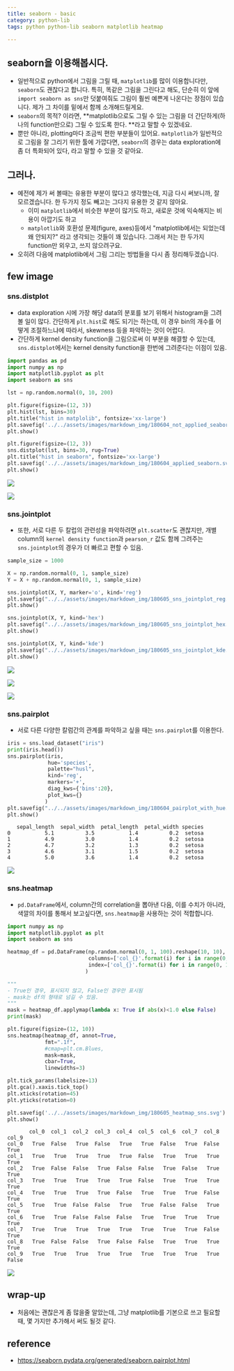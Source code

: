 ```yaml
---
title: seaborn - basic
category: python-lib
tags: python python-lib seaborn matplotlib heatmap

---
```


## seaborn을 이용해봅시다. 

- 일반적으로 python에서 그림을 그릴 때, `matplotlib`를 많이 이용합니다만, `seaborn`도 괜찮다고 합니다. 특히, 똑같은 그림을 그린다고 해도, 단순히 이 앞에 `import seaborn as sns`만 덧붙여줘도 그림이 훨씬 예쁜게 나온다는 장점이 있습니다. 제가 그 차이를 밑에서 함께 소개해드릴게요. 
- `seaborn`의 목적? 이라면, **matplotlib으로도 그릴 수 있는 그림을 더 간단하게(하나의 function만으로) 그릴 수 있도록 한다. **라고 말할 수 있겠네요. 
- 뿐만 아니라, plotting마다 조금씩 편한 부분들이 있어요. `matplotlib`가 일반적으로 그림을 잘 그리기 위한 툴에 가깝다면, `seaborn`의 경우는 data exploration에 좀 더 특화되어 있다, 라고 말할 수 있을 것 같아요. 

## 그러나. 

- 예전에 제가 써 볼때는 유용한 부분이 많다고 생각했는데, 지금 다시 써보니까, 잘 모르겠습니다. 한 두가지 정도 빼고는 그다지 유용한 것 같지 않아요. 
    - 이미 `matplotlib`에서 비슷한 부분이 많기도 하고, 새로운 것에 익숙해지는 비용이 아깝기도 하고
    - `matplotlib`와 호환성 문제(figure, axes)등에서 "matplotlib에서는 되었는데 왜 안되지?" 라고 생각되는 것들이 꽤 있습니다. 그래서 저는 한 두가지 function만 외우고, 쓰지 않으려구요. 
- 오히려 다음에 matplotlib에서 그림 그리는 방법들을 다시 좀 정리해두겠습니다. 

## few image

### sns.distplot

- data exploration 시에 가장 해당 data의 분포를 보기 위해서 histogram을 그려볼 일이 많다. 간단하게 `plt.hist`로 해도 되기는 하는데, 이 경우 bin의 개수를 어떻게 조절하느냐에 따라서, skewness 등을 파악하는 것이 어렵다. 
- 간단하게 kernel density function을 그림으로써 이 부분을 해결할 수 있는데, `sns.distplot`에서는 kernel density function을 한번에 그려준다는 이점이 있음. 

```python
import pandas as pd
import numpy as np
import matplotlib.pyplot as plt
import seaborn as sns

lst = np.random.normal(0, 10, 200)

plt.figure(figsize=(12, 3))
plt.hist(lst, bins=30)
plt.title("hist in matplolib", fontsize='xx-large')
plt.savefig('../../assets/images/markdown_img/180604_not_applied_seaborn.svg')
plt.show()

plt.figure(figsize=(12, 3))
sns.distplot(lst, bins=30, rug=True)
plt.title("hist in seaborn", fontsize='xx-large')
plt.savefig('../../assets/images/markdown_img/180604_applied_seaborn.svg')
plt.show()
```

![](/assets/images/markdown_img/180604_not_applied_seaborn.svg)

![](/assets/images/markdown_img/180604_applied_seaborn.svg)

### sns.jointplot

- 또한, 서로 다른 두 칼럽의 관련성을 파악하려면 `plt.scatter`도 괜찮지만, 개별 column의 `kernel density function`과 `pearson_r` 값도 함께 그려주는 `sns.jointplot`의 경우가 더 빠르고 편할 수 있음. 

```python
sample_size = 1000

X = np.random.normal(0, 1, sample_size)
Y = X + np.random.normal(0, 1, sample_size)

sns.jointplot(X, Y, marker='o', kind='reg')
plt.savefig("../../assets/images/markdown_img/180605_sns_jointplot_reg.svg")
plt.show()

sns.jointplot(X, Y, kind='hex')
plt.savefig("../../assets/images/markdown_img/180605_sns_jointplot_hex.svg")
plt.show()

sns.jointplot(X, Y, kind='kde')
plt.savefig("../../assets/images/markdown_img/180605_sns_jointplot_kde.svg")
plt.show()
```

![](/assets/images/markdown_img/180605_sns_jointplot_reg.svg)

![](/assets/images/markdown_img/180605_sns_jointplot_hex.svg)

![](/assets/images/markdown_img/180605_sns_jointplot_kde.svg)

### sns.pairplot

- 서로 다른 다양한 칼럼간의 관계를 파악하고 싶을 때는 `sns.pairplot`를 이용한다. 

```python
iris = sns.load_dataset("iris")
print(iris.head())
sns.pairplot(iris, 
             hue='species', 
             palette="husl", 
             kind='reg',
             markers='+',
             diag_kws={'bins':20}, 
             plot_kws={}
            )
plt.savefig("../../assets/images/markdown_img/180604_pairplot_with_hue.svg")
plt.show()
```

```
   sepal_length  sepal_width  petal_length  petal_width species
0           5.1          3.5           1.4          0.2  setosa
1           4.9          3.0           1.4          0.2  setosa
2           4.7          3.2           1.3          0.2  setosa
3           4.6          3.1           1.5          0.2  setosa
4           5.0          3.6           1.4          0.2  setosa
```

![](/assets/images/markdown_img/180604_pairplot_with_hue.svg)

### sns.heatmap

- `pd.DataFrame`에서, column간의 correlation을 뽑아낸 다음, 이를 수치가 아니라, 색깔의 차이를 통해서 보고싶다면, `sns.heatmap`을 사용하는 것이 적합합니다. 

```python
import numpy as np 
import matplotlib.pyplot as plt
import seaborn as sns 

heatmap_df = pd.DataFrame(np.random.normal(0, 1, 100).reshape(10, 10), 
                          columns=['col_{}'.format(i) for i in range(0, 10)],
                          index=['col_{}'.format(i) for i in range(0, 10)]
                         )

"""
- True인 경우, 표시되지 않고, False인 경우만 표시됨
- mask는 df의 형태로 넘길 수 있음. 
"""
mask = heatmap_df.applymap(lambda x: True if abs(x)<1.0 else False)
print(mask)

plt.figure(figsize=(12, 10))
sns.heatmap(heatmap_df, annot=True, 
            fmt=".1f", 
            #cmap=plt.cm.Blues, 
            mask=mask,
            cbar=True,
            linewidths=3)

plt.tick_params(labelsize=13)
plt.gca().xaxis.tick_top() 
plt.xticks(rotation=45)
plt.yticks(rotation=0)

plt.savefig('../../assets/images/markdown_img/180605_heatmap_sns.svg')
plt.show()
```

```
       col_0  col_1  col_2  col_3  col_4  col_5  col_6  col_7  col_8  col_9
col_0   True  False   True  False   True   True  False   True  False   True
col_1   True   True   True   True   True  False   True   True   True   True
col_2   True  False  False   True  False  False   True  False   True   True
col_3   True   True   True   True   True  False   True   True   True   True
col_4   True   True   True   True  False   True   True   True  False   True
col_5   True   True  False  False   True   True  False  False   True   True
col_6   True   True  False  False  False   True   True   True   True   True
col_7   True   True   True   True   True   True   True   True  False   True
col_8   True  False  False   True  False  False   True   True   True   True
col_9   True   True   True   True   True   True   True   True   True  False
```

![](/assets/images/markdown_img/180605_heatmap_sns.svg)

## wrap-up

- 처음에는 괜찮은게 좀 많을줄 알았는데, 그냥 matplotlib를 기본으로 쓰고 필요할때, 몇 가지만 추가해서 써도 될것 같다. 

## reference 

- <https://seaborn.pydata.org/generated/seaborn.pairplot.html>